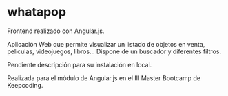# whatapop
Frontend realizado con Angular.js.

Aplicación Web que permite visualizar un listado de objetos en venta, peliculas, videojuegos, libros...
Dispone de un buscador y diferentes filtros.

Pendiente descripción para su instalación en local.

Realizada para el módulo de Angular.js en el III Master Bootcamp de Keepcoding.
